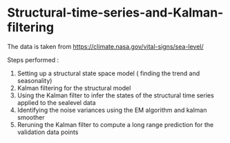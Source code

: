 # Structural-time-series-and-Kalman-filtering

The data is taken from
https://climate.nasa.gov/vital-signs/sea-level/

Steps performed :
1) Setting up a structural state space model ( finding the trend and seasonality)
2) Kalman filtering for the structural model
3) Using the Kalman filter to infer the states of the structural time series applied to the sealevel data
4) Identifying the noise variances using the EM algorithm and kalman smoother
5) Reruning the Kalman filter to compute a long range prediction for the validation data points

